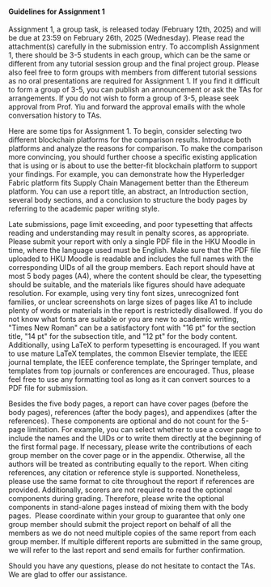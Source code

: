 #### Guidelines for Assignment 1

Assignment 1, a group task, is released today (February 12th, 2025) and will be due at 23:59 on February 26th, 2025 (Wednesday). Please read the attachment(s) carefully in the submission entry. To accomplish Assignment 1, there should be 3-5 students in each group, which can be the same or different from any tutorial session group and the final project group. Please also feel free to form groups with members from different tutorial sessions as no oral presentations are required for Assignment 1. If you find it difficult to form a group of 3-5, you can publish an announcement or ask the TAs for arrangements. If you do not wish to form a group of 3-5, please seek approval from Prof. Yiu and forward the approval emails with the whole conversation history to TAs. 

Here are some tips for Assignment 1. To begin, consider selecting two different blockchain platforms for the comparison results. Introduce both platforms and analyze the reasons for comparison. To make the comparison more convincing, you should further choose a specific existing application that is using or is about to use the better-fit blockchain platform to support your findings. For example, you can demonstrate how the Hyperledger Fabric platform fits Supply Chain Management better than the Ethereum platform. You can use a report title, an abstract, an Introduction section, several body sections, and a conclusion to structure the body pages by referring to the academic paper writing style. 

Late submissions, page limit exceeding, and poor typesetting that affects reading and understanding may result in penalty scores, as appropriate. Please submit your report with only a single PDF file in the HKU Moodle in time, where the language used must be English. Make sure that the PDF file uploaded to HKU Moodle is readable and includes the full names with the corresponding UIDs of all the group members. Each report should have at most 5 body pages (A4), where the content should be clear, the typesetting should be suitable, and the materials like figures should have adequate resolution. For example, using very tiny font sizes, unrecognized font families, or unclear screenshots on large sizes of pages like A1 to include plenty of words or materials in the report is restrictedly disallowed. If you do not know what fonts are suitable or you are new to academic writing, "Times New Roman" can be a satisfactory font with "16 pt" for the section title, "14 pt" for the subsection title, and "12 pt" for the body content. Additionally, using LaTeX to perform typesetting is encouraged. If you want to use mature LaTeX templates, the common Elsevier template, the IEEE journal template, the IEEE conference template, the Springer template, and templates from top journals or conferences are encouraged. Thus, please feel free to use any formatting tool as long as it can convert sources to a PDF file for submission. 

Besides the five body pages, a report can have cover pages (before the body pages), references (after the body pages), and appendixes (after the references). These components are optional and do not count for the 5-page limitation. For example, you can select whether to use a cover page to include the names and the UIDs or to write them directly at the beginning of the first formal page. If necessary, please write the contributions of each group member on the cover page or in the appendix. Otherwise, all the authors will be treated as contributing equally to the report. When citing references, any citation or reference style is supported. Nonetheless, please use the same format to cite throughout the report if references are provided. Additionally, scorers are not required to read the optional components during grading. Therefore, please write the optional components in stand-alone pages instead of mixing them with the body pages. 
Please coordinate within your group to guarantee that only one group member should submit the project report on behalf of all the members as we do not need multiple copies of the same report from each group member. If multiple different reports are submitted in the same group, we will refer to the last report and send emails for further confirmation. 

Should you have any questions, please do not hesitate to contact the TAs. We are glad to offer our assistance. 
